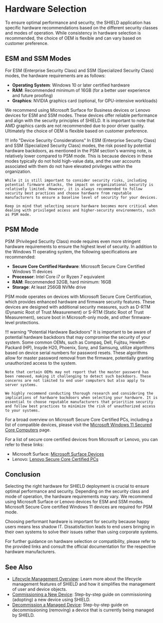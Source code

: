 # Hardware Selection

To ensure optimal performance and security, the SHIELD application has specific hardware recommendations based on the different security classes and modes of operation. While consistency in hardware selection is recommended, the choice of OEM is flexible and can vary based on customer preference.

## ESM and SSM Modes

For ESM (Enterprise Security Class) and SSM (Specialized Security Class) modes, the hardware requirements are as follows:

- **Operating System**: Windows 10 or later certified hardware
- **RAM**: Recommended minimum of 16GB (for a better user experience and future proofing)
- **Graphics**: NVIDIA graphics card (optional, for GPU-intensive workloads)

We recommend using Microsoft Surface for Business devices or Lenovo devices for ESM and SSM modes. These devices offer reliable performance and align with the security principles of SHIELD. It is important to note that AMD graphics cards are not recommended due to poor driver quality. Ultimately the choice of OEM is flexible based on customer preference.

!!! info "Device Security Considerations"
    In ESM (Enterprise Security Class) and SSM (Specialized Security Class) modes, the risk posed by potential hardware backdoors, as mentioned in the PSM section's warning note, is relatively lower compared to PSM mode. This is because devices in these modes typically do not hold high-value data, and the user accounts associated with them do not have elevated privileges within the organization.

    While it is still important to consider security risks, including potential firmware attacks, the impact on organizational security is relatively limited. However, it is always recommended to follow security best practices and choose hardware from reputable manufacturers to ensure a baseline level of security for your devices.

    Keep in mind that selecting secure hardware becomes more critical when dealing with privileged access and higher-security environments, such as PSM mode.

## PSM Mode

PSM (Privileged Security Class) mode requires even more stringent hardware requirements to ensure the highest level of security. In addition to the Windows 11 operating system, the following specifications are recommended:

- **Secure Core Certified Hardware**: Microsoft Secure Core Certified Windows 11 devices
- **Processor**: Intel Core i7 or Ryzen 7 equivalent
- **RAM**: Recommended 32GB, hard minimum: 16GB
- **Storage**: At least 256GB NVMe drive

PSM mode operates on devices with Microsoft Secure Core Certification, which provides enhanced hardware and firmware security features. These devices are designed with additional security measures, such as D-RTM (Dynamic Root of Trust Measurement) or S-RTM (Static Root of Trust Measurement), secure boot in Microsoft-only mode, and other firmware-level protections.

!!! warning "Potential Hardware Backdoors"
    It is important to be aware of potential hardware backdoors that may compromise the security of your system. Some common OEMs, such as Compaq, Dell, Fujitsu, Hewlett-Packard (HP), Insyde H20, Phoenix, Sony, and Samsung, utilize algorithms based on device serial numbers for password resets. These algorithms allow for master password removal from the firmware, potentially granting unauthorized access to the system.

    Note that certain OEMs may not report that the master password has been removed, making it challenging to detect such backdoors. These concerns are not limited to end user computers but also apply to server systems.

    We highly recommend conducting thorough research and considering the implications of hardware backdoors when selecting your hardware. It is essential to choose reputable manufacturers that prioritize security and follow best practices to minimize the risk of unauthorized access to your systems.

For a broad overview on Microsoft Secure Core Certified PCs, including a list of compatible devices, please visit the [Microsoft Windows 11 Secured Core Computers](https://www.microsoft.com/en-us/windows/business/windows-11-secured-core-computers) page.

For a list of secure core certified devices from Microsoft or Lenovo, you can refer to these links:

- Microsoft Surface: [Microsoft Surface Devices](https://www.microsoft.com/en-us/windows/business/devices?col=microsoft&col=securedcorepc)
- Lenovo: [Lenovo Secure Core Certified PCs](https://www.microsoft.com/en-us/windows/business/devices?col=lenovo&col=securedcorepc)

## Conclusion

Selecting the right hardware for SHIELD deployment is crucial to ensure optimal performance and security. Depending on the security class and mode of operation, the hardware requirements may vary. We recommend using Microsoft Surface or Lenovo devices for ESM and SSM modes. Microsoft Secure Core certified Windows 11 devices are required for PSM mode.

Choosing performant hardware is important for security because happy users means less shadow IT. Dissatisfaction leads to end users bringing in their own systems to solve their issues rather than using corporate systems.

For further guidance on hardware selection or compatibility, please refer to the provided links and consult the official documentation for the respective hardware manufacturers.

## See Also

- [Lifecycle Management Overview](../Usage-Guide/index.md): Learn more about the lifecycle management features of SHIELD and how it simplifies the management of user and device objects.
- [Commissioning a New Device](../Usage-Guide/Device/0-Commission.md): Step-by-step guide on commissioning (adopting) a new device using SHIELD.
- [Decommission a Managed Device](../Usage-Guide/Device/1-Decommission.md): Step-by-step guide on decommissioning (removing) a device that is currently being managed by SHIELD.

